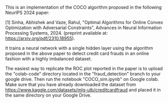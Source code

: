This is an implementation of the COCO algorithm proposed in the following NeurIPS 2024 paper:

[1] Sinha, Abhishek and Vaze, Rahul, "Optimal Algorithms for Online Convex Optimization with Adversarial Constraints", Advances in Neural Information Processing Systems, 2024. (preprint available at: https://arxiv.org/pdf/2310.18955).

It trains a neural network with a single hidden layer using the algorithm proposed in the above paper to detect credit card frauds in an online fashion with a highly imbalanced dataset.

The easiest way to replicate the ROC plot reported in the paper is to upload the "colab-code" directory located in the "fraud_detection" branch to your google drive. Then run the notebook "COCO_sim.ipynb" on Google colab. Make sure that you have already downloaded the dataset from https://www.kaggle.com/datasets/mlg-ulb/creditcardfraud and placed it in the same directory on your Google Drive. 
